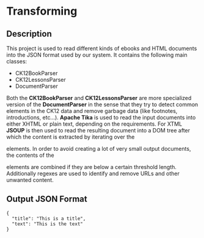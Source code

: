 # Transforming

## Description

This project is used to read different kinds of ebooks and HTML documents into the JSON format used by our system.
It contains the following main classes:

* CK12BookParser
* CK12LessonsParser
* DocumentParser

Both the **CK12BookParser** and **CK12LessonsParser** are more specialized version of the **DocumentParser** in the sense that they try to detect
common elements in the CK12 data and remove garbage data (like footnotes, introductions, etc...). **Apache Tika** is used to read the input documents into
either XHTML or plain text, depending on the requirements. For XTML **JSOUP** is then used to read the resulting document into a DOM tree after which the content is extracted by iterating over the *<p>* elements. In order to avoid creating a lot of very small output documents, the contents of the *<p>* elements are combined if they are below a certain threshold length. Additionally regexes are used to identify and remove URLs and other unwanted content.

## Output JSON Format

    {
      "title": "This is a title",
      "text": "This is the text"
    }
